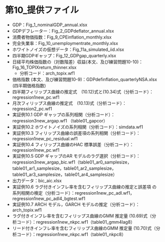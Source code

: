 ﻿# 第10_提供ファイル
 - GDP：Fig_1_nominalGDP_annual.xlsx
 - GDPデフレーター：Fig_2_GDPdeflator_annual.xlsx
 - 消費者物価指数：Fig_9_CPEinflation_monthly.xlsx
 - 完全失業率：Fig_10_unemploymentrate_monthly.xlsx
 - ホワイトノイズの仮想データ：Fig_11a_simulated_iid.xlsx
 - 四半期GDPギャップ：Fig_12_GDPgap_quarterly.xlsx
 - 日経平均株価指数の（対数階差）収益(本文、及び練習問題10-10)：
 Fig_16_TOPIXreturn_thinner.xlsx
   - 分析コード：arch_topix.wf1
 - 価格指数 (本文、及び練習問題10-9)：GDPdefinflation_quarterlyNSA.xlsx (四半期価格指数)
 - 四半期フィリップス曲線の推定式　(10.12)式と(10.34)式（分析コード）：regression1new_pc.wf1
 - 月次フィリップス曲線の推定式　(10.13)式（分析コード）：regression2_pc.wf1
 - 実証例10.1 GDP ギャップの系列相関（分析コード）：regression3new_argap.wf1
（table01_gapcor）
 - 実証例10.2 ホワイトノイズの系列相関（分析コード）：simdata.wf1
 - 実証例10.3 フィリップス曲線の誤差項の系列相関（分析コード）：regression1new_pc_residual.wf1
 - 実証例10.4 フィリップス曲線のHAC 標準誤差（分析コード）：regression1new_pc.wf1
 - 実証例10.5 GDP ギャップのAR モデルのラグ選択（分析コード）：regression3new_argap_bic.wf1（table01_ar0_samplesize，table01_ar1_samplesize，table01_ar2_samplesize，table01_ar3_samplesize，table01_ar4_samplesize）
  - 出力データ：bic_aic.xlsx
 - 実証例10.6 ラグ付きインフレ率を含むフィリップス曲線の推定と誤差項
の系列相関の検定（分析コード）：regression1new_pc_adl.wf1，regression1new_pc_adl4_bgtest.wf1
 - 実証例10.7 ARCH モデル，GARCH モデルの推定（分析コード）：arch_topix.wf1
 - ラグ付きインフレ率を含むフィリップス曲線のGMM 推定量 (10.69)式（分析コード）：regression1new_nkpc.wf1（table01_gmm4lag8）
 - リード付きインフレ率を含むフィリップス曲線のGMM 推定量 (10.70)式（分析コード）：regression1new_nkpc.wf1（table01_nkpc8）
